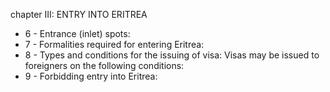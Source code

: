 chapter III: ENTRY INTO ERITREA

<ul>
			<li>6 - Entrance (inlet) spots: <ul>
			</ul></li>			<li>7 - Formalities required for entering Eritrea: <ul>
			</ul></li>			<li>8 - Types and conditions for the issuing of visa: Visas may be issued to foreigners on the following conditions:<ul>
			</ul></li>			<li>9 - Forbidding entry into Eritrea: <ul>
			</ul></li></ul>